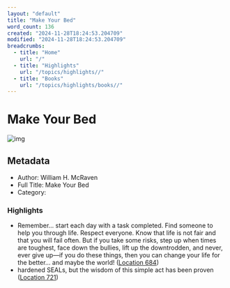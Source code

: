 ```yaml
---
layout: "default"
title: "Make Your Bed"
word_count: 136
created: "2024-11-28T18:24:53.204709"
modified: "2024-11-28T18:24:53.204709"
breadcrumbs:
  - title: "Home"
    url: "/"
  - title: "Highlights"
    url: "/topics/highlights//"
  - title: "Books"
    url: "/topics/highlights/books//"
---
```

# Make Your Bed

![img](https://images-na.ssl-images-amazon.com/images/I/51D8tEOmerL._SL200_.jpg)

## Metadata

- Author: William H. McRaven
- Full Title: Make Your Bed
- Category: 

### Highlights

- Remember… start each day with a task completed. Find someone to help you through life. Respect everyone. Know that life is not fair and that you will fail often. But if you take some risks, step up when times are toughest, face down the bullies, lift up the downtrodden, and never, ever give up—if you do these things, then you can change your life for the better… and maybe the world! ([Location 684](https://readwise.io/to_kindle?action=open&asin=B01KFJGT50&location=684))
- hardened SEALs, but the wisdom of this simple act has been proven ([Location 721](https://readwise.io/to_kindle?action=open&asin=B01KFJGT50&location=721))
